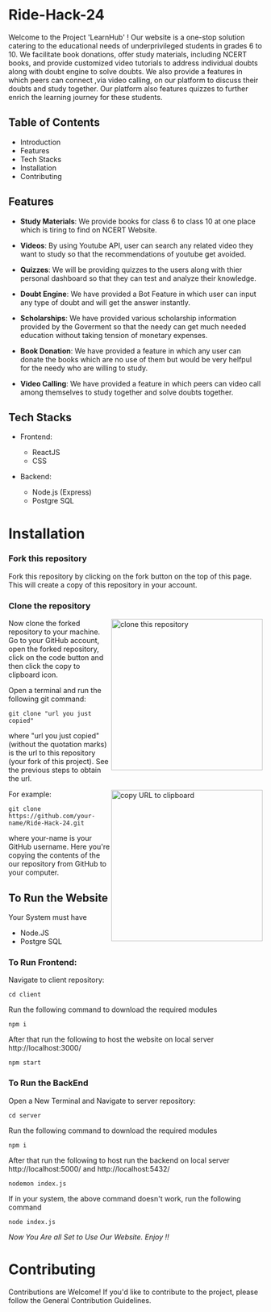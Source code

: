 # Ride-Hack-24
Welcome to the Project 'LearnHub' ! Our website is a one-stop solution catering to the educational needs of underprivileged students in grades 6 to 10. We facilitate book donations, offer study materials, including NCERT books, and provide customized video tutorials to address individual doubts along with doubt engine to solve doubts. We also provide a features in which peers can connect ,via video calling, on our platform to discuss their doubts and study together. Our platform also features quizzes to further enrich the learning journey for these students.


## Table of Contents
- Introduction
- Features
- Tech Stacks
- Installation
- Contributing


## Features
- **Study Materials**: We provide books for class 6 to class 10 at one place which is tiring to find on NCERT Website.

- **Videos**: By using Youtube API, user can search any related video they want to study so that the recommendations of youtube get avoided.

- **Quizzes**: We will be providing quizzes to the users along with thier personal dashboard so that they can test and analyze their knowledge.

- **Doubt Engine**: We have provided a Bot Feature in which user can input any type of doubt and will get the answer instantly.

- **Scholarships**: We have provided various scholarship information provided by the Goverment so that the needy can get much needed education without taking tension of monetary expenses.

- **Book Donation**: We have provided a feature in which any user can donate the books which are no use of them but would be very helfpul for the needy who are willing to study.

- **Video Calling**: We have provided a feature in which peers can video call among themselves to study together and solve doubts together.

## Tech Stacks
- Frontend:
  - ReactJS
  - CSS

- Backend:
  - Node.js (Express)
  - Postgre SQL

# Installation

### Fork this repository

Fork this repository by clicking on the fork button on the top of this page.
This will create a copy of this repository in your account.

### Clone the repository

<img align="right" width="300" src="https://firstcontributions.github.io/assets/Readme/clone.png" alt="clone this repository" />

Now clone the forked repository to your machine. Go to your GitHub account, open the forked repository, click on the code button and then click the copy to clipboard icon.

Open a terminal and run the following git command:
```
git clone "url you just copied"
```
where "url you just copied" (without the quotation marks) is the url to this repository (your fork of this project). See the previous steps to obtain the url.

<img align="right" width="300" src="https://firstcontributions.github.io/assets/Readme/copy-to-clipboard.png" alt="copy URL to clipboard" />

For example:
```
git clone https://github.com/your-name/Ride-Hack-24.git
```
where your-name is your GitHub username. Here you're copying the contents of the our repository from GitHub to your computer.

## To Run the Website
Your System must have
- Node.JS
- Postgre SQL

### To Run Frontend:

Navigate to client repository:
```
cd client
```
Run the following command to download the required modules
```
npm i
```
After that run the following to host the website on local server http://localhost:3000/
```
npm start
```
### To Run the BackEnd
Open a New Terminal and Navigate to server repository:
```
cd server
```
Run the following command to download the required modules
```
npm i
```
After that run the following to host run the backend on local server http://localhost:5000/ and http://localhost:5432/
```
nodemon index.js
```
If in your system, the above command doesn't work, run the following command
```
node index.js
```

*Now You Are all Set to Use Our Website. Enjoy !!*


# Contributing
Contributions are Welcome! If you'd like to contribute to the project, please follow the General Contribution Guidelines.
